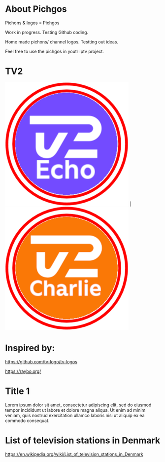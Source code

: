 
# About Pichgos
Pichons & logos = Pichgos

Work in progress. Testing Github coding.

Home made pichons/ channel logos. Testting out ideas.

Feel free to use the pichgos in youtr iptv project.

# TV2

![TV2 Echo]  |  ![TV2 charlie] 


[TV2 Echo]: https://raw.githubusercontent.com/makmango/Pichgos/main/Denmark/tv2echo.png
[TV2 Charlie]: https://raw.githubusercontent.com/makmango/Pichgos/main/Denmark/tv2Charlie.png


# Inspired by:
https://github.com/tv-logo/tv-logos

https://raybo.org/

# Title 1
Lorem ipsum dolor sit amet, consectetur adipiscing elit, sed do eiusmod tempor incididunt ut labore et dolore magna aliqua. Ut enim ad minim veniam, quis nostrud exercitation ullamco laboris nisi ut aliquip ex ea commodo consequat. 

# List of television stations in Denmark
https://en.wikipedia.org/wiki/List_of_television_stations_in_Denmark
